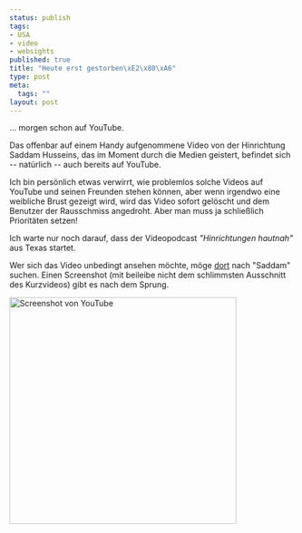 ```yaml
--- 
status: publish
tags: 
- USA
- video
- websights
published: true
title: "Heute erst gestorben\xE2\x80\xA6"
type: post
meta: 
  tags: ""
layout: post
---
```

... morgen schon auf YouTube.

Das offenbar auf einem Handy aufgenommene Video von der Hinrichtung Saddam Husseins, das im Moment durch die Medien geistert, befindet sich -- natürlich -- auch bereits auf YouTube.

Ich bin persönlich etwas verwirrt, wie problemlos solche Videos auf YouTube und seinen Freunden stehen können, aber wenn irgendwo eine weibliche Brust gezeigt wird, wird das Video sofort gelöscht und dem Benutzer der Rausschmiss angedroht. Aber man muss ja schließlich Prioritäten setzen!

Ich warte nur noch darauf, dass der Videopodcast <em>"Hinrichtungen hautnah"</em> aus Texas startet.

Wer sich das Video unbedingt ansehen möchte, möge <a href="http://youtube.com">dort</a> nach "Saddam" suchen. Einen Screenshot (mit beileibe nicht dem schlimmsten Ausschnitt des Kurzvideos) gibt es nach dem Sprung.

<!--more-->

<a href="http://fredericiana.de/uploads/2007/01/saddam-youtube.jpg"><img id="image765" src="http://fredericiana.de/uploads/2007/01/saddam-youtube.jpg" alt="Screenshot von YouTube" class="centered" width="400" /></a>
